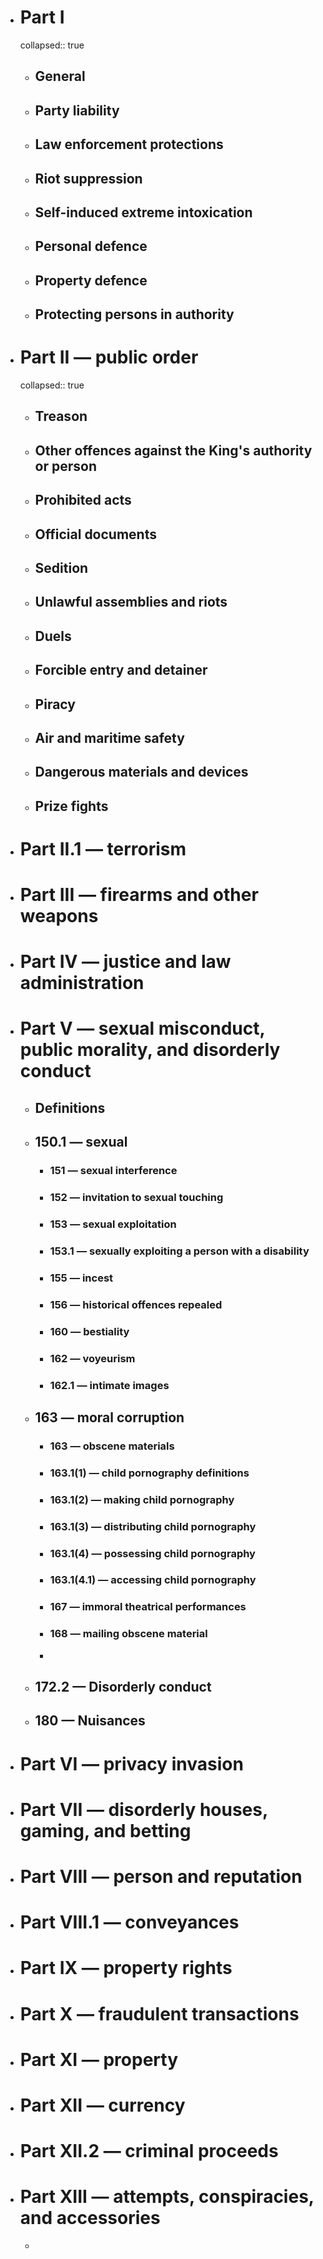 - # Part I
  collapsed:: true
	- ## General
	- ## Party liability
	- ## Law enforcement protections
	- ## Riot suppression
	- ## Self-induced extreme intoxication
	- ## Personal defence
	- ## Property defence
	- ## Protecting persons in authority
- # Part II — public order
  collapsed:: true
	- ## Treason
	- ## Other offences against the King's authority or person
	- ## Prohibited acts
	- ## Official documents
	- ## Sedition
	- ## Unlawful assemblies and riots
	- ## Duels
	- ## Forcible entry and detainer
	- ## Piracy
	- ## Air and maritime safety
	- ## Dangerous materials and devices
	- ## Prize fights
- # Part II.1 — terrorism
- # Part III — firearms and other weapons
- # Part IV — justice and law administration
- # Part V — sexual misconduct, public morality, and disorderly conduct
	- ## Definitions
	- ## 150.1 — sexual
		- ### 151 — sexual interference
		- ### 152 — invitation to sexual touching
		- ### 153 — sexual exploitation
		- ### 153.1 — sexually exploiting a person with a disability
		- ### 155 — incest
		- ### 156 — historical offences repealed
		- ### 160 — bestiality
		- ### 162 — voyeurism
		- ### 162.1 — intimate images
	- ## 163 — moral corruption
		- ### 163 — obscene materials
		- ### 163.1(1) — child pornography definitions
		- ### 163.1(2) — making child pornography
		- ### 163.1(3) — distributing child pornography
		- ### 163.1(4) — possessing child pornography
		- ### 163.1(4.1) — accessing child pornography
		- ### 167 — immoral theatrical performances
		- ### 168 — mailing obscene material
		-
	- ## 172.2 — Disorderly conduct
	- ## 180 — Nuisances
- # Part VI — privacy invasion
- # Part VII — disorderly houses, gaming, and betting
- # Part VIII — person and reputation
- # Part VIII.1 — conveyances
- # Part IX — property rights
- # Part X — fraudulent transactions
- # Part XI — property
- # Part XII — currency
- # Part XII.2 — criminal proceeds
- # Part XIII — attempts, conspiracies, and accessories
	-